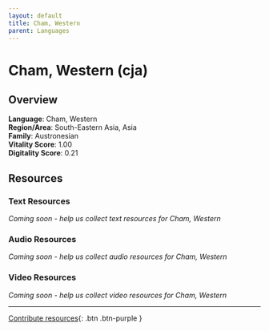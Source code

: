 ```yaml
---
layout: default
title: Cham, Western
parent: Languages
---
```


# Cham, Western (cja)

## Overview

**Language**: Cham, Western  
**Region/Area**: South-Eastern Asia, Asia  
**Family**: Austronesian  
**Vitality Score**: 1.00  
**Digitality Score**: 0.21  

## Resources

### Text Resources
*Coming soon - help us collect text resources for Cham, Western*

### Audio Resources
*Coming soon - help us collect audio resources for Cham, Western*

### Video Resources
*Coming soon - help us collect video resources for Cham, Western*

---

[Contribute resources](https://fairtrain.github.io/){: .btn .btn-purple }
